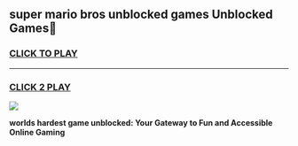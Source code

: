 
## super mario bros unblocked games Unblocked Games👋
<h3>
<a href="https://premium.freeplayer.one?title=super_mario_bros_unblocked_games&ref=16F">CLICK TO PLAY</a></h3>
<hr>

<h3>
<a href="https://premium.freeplayer.one?title=super_mario_bros_unblocked_games&ref=16F">CLICK 2 PLAY</a>
  
</h3>

<a href="https://premium.freeplayer.one?title=super_mario_bros_unblocked_games&ref=16F/"><img src="https://clearcache.store/games.png"></a>


**worlds hardest game unblocked: Your Gateway to Fun and Accessible Online Gaming**
